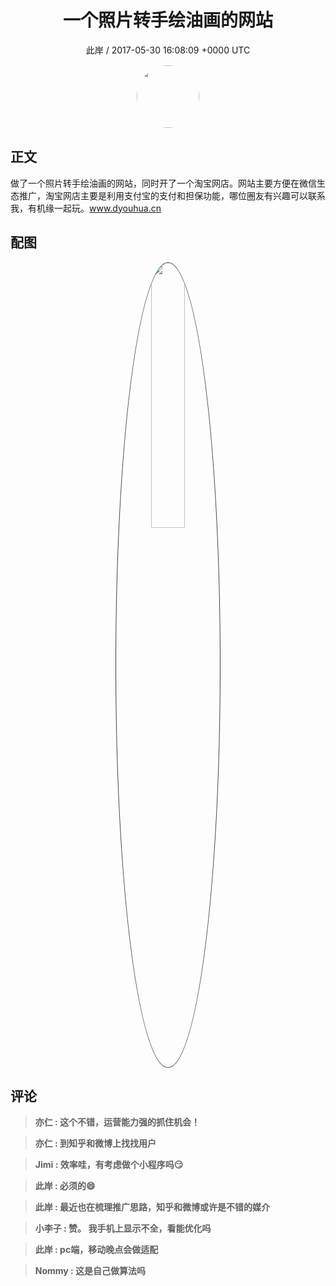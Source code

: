 <h1 align="center">一个照片转手绘油画的网站</h1>
<p align="center">
    <a>此岸 / 2017-05-30 16:08:09 &#43;0000 UTC</a>
</p>

<div align="center">
    <img src="https://images.zsxq.com/Fh4T1Ogs5Q8OgCiQ5_3XFle6TA7y?e=1590940799&amp;token=kIxbL07-8jAj8w1n4s9zv64FuZZNEATmlU_Vm6zD:9_kgUzPwc2QqOTET0yGDqLeVm_0=" width="100" height="100" style="border:1px solid;border-radius:50%; color:#ffffff"/>
</div>

## 正文

<div>
  
做了一个照片转手绘油画的网站，同时开了一个淘宝网店。网站主要方便在微信生态推广，淘宝网店主要是利用支付宝的支付和担保功能，哪位圈友有兴趣可以联系我，有机缘一起玩。www.dyouhua.cn
</div>

## 配图
<div class="image" align="center">

<img src="https://images.zsxq.com/FqkvckpkHnpnPvSq0neIlCivp15R?e=1590940799&amp;token=kIxbL07-8jAj8w1n4s9zv64FuZZNEATmlU_Vm6zD:tRz0d3s6s5dnbOYc2ytvUjoFQ64=" width="33%" height="33%" style="border:1px solid;border-radius:50%; color:#3c3f41"/>

</div>

## 评论

<div align="left">
<div>

<blockquote >
<span> <strong>亦仁 : 这个不错，运营能力强的抓住机会！ </strong></span>
</blockquote>

<blockquote >
<span> <strong>亦仁 : 到知乎和微博上找找用户 </strong></span>
</blockquote>

<blockquote >
<span> <strong>Jimi : 效率哇，有考虑做个小程序吗😏 </strong></span>
</blockquote>

<blockquote >
<span> <strong>此岸 : 必须的😄 </strong></span>
</blockquote>

<blockquote >
<span> <strong>此岸 : 最近也在梳理推广思路，知乎和微博或许是不错的媒介 </strong></span>
</blockquote>

<blockquote >
<span> <strong>小李子 : 赞。
我手机上显示不全，看能优化吗 </strong></span>
</blockquote>

<blockquote >
<span> <strong>此岸 : pc端，移动晚点会做适配 </strong></span>
</blockquote>

<blockquote >
<span> <strong>Nommy : 这是自己做算法吗 </strong></span>
</blockquote>

</div>
</div>